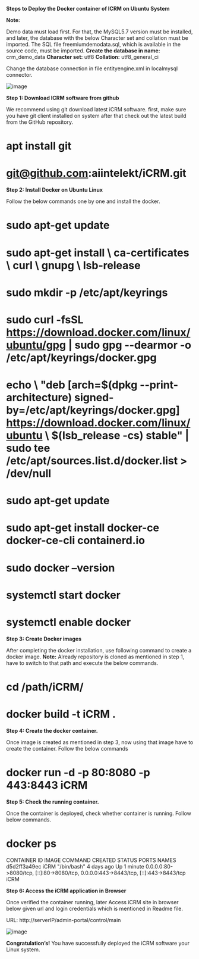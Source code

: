**Steps to Deploy the Docker container of ICRM on Ubuntu System**

**Note:**

Demo data must load first. For that, the MySQL5.7 version must be installed, and later, the database with the below Character set and collation must be imported. The SQL file freemiumdemodata.sql, which is available in the source code, must be imported.
**Create the database in name:** crm_demo_data
**Character set:** utf8
**Collation:** utf8_general_ci

Change the database connection in file entityengine.xml in localmysql connector.

![image](https://github.com/user-attachments/assets/6fb246f4-f9cb-443c-830c-0b92f4bab17b)

**Step 1: Download ICRM software from github**

We recommend using git download latest iCRM software. first, make sure you have git client installed on system after that check out the latest build from the GitHub repository.
# apt install git
# git@github.com:aiintelekt/iCRM.git

**Step 2: Install Docker on Ubuntu Linux**

Follow the below commands one by one and install the docker.

# sudo apt-get update
# sudo apt-get install \ ca-certificates \ curl \ gnupg \ lsb-release
# sudo mkdir -p /etc/apt/keyrings
# sudo curl -fsSL https://download.docker.com/linux/ubuntu/gpg | sudo gpg --dearmor -o /etc/apt/keyrings/docker.gpg
# echo \ "deb [arch=$(dpkg --print-architecture) signed-by=/etc/apt/keyrings/docker.gpg] https://download.docker.com/linux/ubuntu \ $(lsb_release -cs) stable" | sudo tee /etc/apt/sources.list.d/docker.list > /dev/null
# sudo apt-get update
# sudo apt-get install docker-ce docker-ce-cli containerd.io
# sudo docker –version
# systemctl start docker
# systemctl enable docker

**Step 3: Create Docker images**

After completing the docker installation, use following command to create a docker image.
**Note:**  Already repository is cloned as mentioned in step 1, have to switch to that path and execute the below commands.
# cd /path/iCRM/
# docker build -t iCRM .


**Step 4: Create the docker container.**

Once image is created as mentioned in step 3, now using that image have to create the container. Follow the below commands
# docker run -d -p 80:8080 -p 443:8443 iCRM

**Step 5: Check the running container.**

Once the container is deployed, check whether container is running. Follow below commands.

# docker ps
CONTAINER ID   IMAGE                    COMMAND       CREATED      STATUS PORTS                                                                                      NAMES
d5d2ff3a49ec   iCRM   "/bin/bash"   4 days ago   Up 1 minute   0.0.0.0:80->8080/tcp, [::]:80->8080/tcp, 0.0.0.0:443->8443/tcp, [::]:443->8443/tcp   iCRM

**Step 6: Access the iCRM application in Browser**

Once verified the container running, later Access iCRM site in browser below given url and login credentials which is mentioned in Readme file.

URL:  http://serverIP/admin-portal/control/main

![image](https://github.com/user-attachments/assets/dca74c65-93c0-4762-bae9-7f9c22e44d49)


**Congratulation’s!** You have successfully deployed the iCRM software your Linux system.

